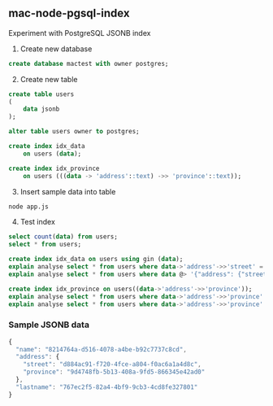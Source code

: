 ## mac-node-pgsql-index

Experiment with PostgreSQL JSONB index

1. Create new database
```sql 
create database mactest with owner postgres;
```

2. Create new table 
```sql 
create table users
(
	data jsonb
);

alter table users owner to postgres;

create index idx_data
	on users (data);

create index idx_province
	on users (((data -> 'address'::text) ->> 'province'::text));
```

3. Insert sample data into table
```bash 
node app.js
```

4. Test index
```sql 
select count(data) from users;
select * from users;

create index idx_data on users using gin (data);
explain analyse select * from users where data->'address'->>'street' = 'e16f3f8d-f565-4f4f-b900-27054eb881ed';
explain analyse select * from users where data @> '{"address": {"street": "e16f3f8d-f565-4f4f-b900-27054eb881ed"} }';

create index idx_province on users((data->'address'->>'province'));
explain analyse select * from users where data->'address'->>'province' = 'ca4a799d-d4d2-4f8c-b2aa-d60355ae4006';
explain analyse select * from users where data->'address'->>'province' in( 'ca4a799d-d4d2-4f8c-b2aa-d60355ae4006');
```

### Sample JSONB data 
```js
{
  "name": "8214764a-d516-4078-a4be-b92c7737c8cd",
  "address": {
    "street": "d884ac91-f720-4fce-a804-f0ac6a1a4d8c",
    "province": "9d4748fb-5b13-408a-9fd5-866345e42ad0"
  },
  "lastname": "767ec2f5-82a4-4bf9-9cb3-4cd8fe327801"
}
```